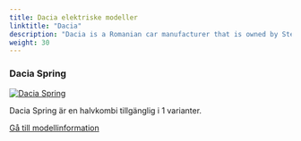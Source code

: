 ```yaml
---
title: Dacia elektriske modeller
linktitle: "Dacia"
description: "Dacia is a Romanian car manufacturer that is owned by Stellantis, the world's fourth-largest automaker. Dacia is known for its affordable and reliable cars, such as the Sandero, the Logan, and the Duster. Dacia launched its first electric car, the Spring, in 2021, which is based on the Renault City K-ZE"
weight: 30
---
```

<!-- markdownlint-disable MD033 -->
<!-- markdownlint-disable MD010 -->


<div class="container p-3 mb-4 bg-body-tertiary rounded border">
<h3> Dacia Spring</h3>
	<div class="row">
		<div class="col col-12 col-md-6">
			<a href="spring"><img src="https://media.evkx.net/multimedia/models/dacia/spring/spring_65hp/main_1_st.jpg" class="img-fluid" alt="Dacia Spring" ></a>
		</div>
		<div class="col col-12 col-md-6">
<p>
Dacia Spring är en halvkombi tillgänglig i 1 varianter.
</p>
	<a href="spring/" class="btn btn-outline-primary" role="button">Gå till modellinformation</a>
		</div>
	</div>
</div>
